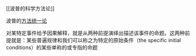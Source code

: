 

[[波普的科学方法论]]

波普的[方法统一论](https://www.notion.so/karlpopper/f30138010acf419a808b494b14319dcc)

对某特定事件给予因果解释，就是从两种前提演绎出描述该事件的命题。这两种前提就是：某些普遍规律和我们可以称之为特定的原始条件（the specific initial conditions）的某些单称的或专指的命题